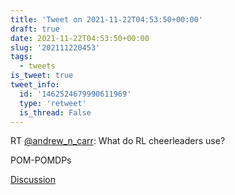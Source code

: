 ```yaml
---
title: 'Tweet on 2021-11-22T04:53:50+00:00'
draft: true
date: 2021-11-22T04:53:50+00:00
slug: '202111220453'
tags:
  - tweets
is_tweet: true
tweet_info:
  id: '1462524679990611969'
  type: 'retweet'
  is_thread: False
---
```




RT [@andrew_n_carr](https://x.com/andrew_n_carr): What do RL cheerleaders use? 

POM-POMDPs

[Discussion](https://x.com/sytelus/status/1462524679990611969)
